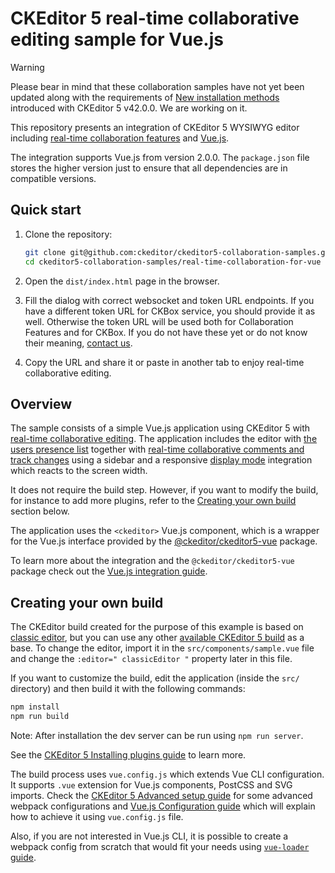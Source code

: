 # CKEditor 5 real-time collaborative editing sample for Vue.js

> [!WARNING] 
> Please bear in mind that these collaboration samples have not yet been updated along with the requirements of [New installation methods](https://ckeditor.com/docs/ckeditor5/latest/updating/nim-migration/migration-to-new-installation-methods.html) introduced with CKEditor 5 v42.0.0. We are working on it.

This repository presents an integration of CKEditor 5 WYSIWYG editor including
[real-time collaboration features](https://ckeditor.com/docs/ckeditor5/latest/features/collaboration/real-time-collaboration/real-time-collaboration.html) and [Vue.js](https://vuejs.org/).

The integration supports Vue.js from version 2.0.0. The `package.json` file stores the higher version just to ensure that all dependencies are in compatible versions.

## Quick start

1. Clone the repository:

   ```bash
   git clone git@github.com:ckeditor/ckeditor5-collaboration-samples.git
   cd ckeditor5-collaboration-samples/real-time-collaboration-for-vue
   ```

2. Open the `dist/index.html` page in the browser.

3. Fill the dialog with correct websocket and token URL endpoints. If you have a different token URL for CKBox service, you should provide it as well. Otherwise the token URL will be used both for Collaboration Features and for CKBox. If you do not have these yet or do not know their meaning, [contact us](https://ckeditor.com/contact/). 

4. Copy the URL and share it or paste in another tab to enjoy real-time collaborative editing.

## Overview

The sample consists of a simple Vue.js application using CKEditor 5 with [real-time collaborative editing](https://ckeditor.com/docs/ckeditor5/latest/features/collaboration/real-time-collaboration/real-time-collaboration.html). The application includes the editor with [the users presence list](https://ckeditor.com/docs/ckeditor5/latest/features/collaboration/real-time-collaboration/users-in-real-time-collaboration.html#users-presence-list) together with [real-time collaborative comments and track changes](https://ckeditor.com/docs/ckeditor5/latest/features/collaboration/real-time-collaboration/real-time-collaboration.html) using a sidebar and a responsive [display mode](https://ckeditor.com/docs/ckeditor5/latest/features/collaboration/comments/comments-display-mode.html) integration which reacts to the screen width.

It does not require the build step. However, if you want to modify the build, for instance to add more plugins, refer to the [Creating your own build](#creating-your-own-build) section below.

The application uses the `<ckeditor>` Vue.js component, which is a wrapper for the Vue.js interface provided by the [@ckeditor/ckeditor5-vue](https://github.com/ckeditor/ckeditor5-vue) package.

To learn more about the integration and the `@ckeditor/ckeditor5-vue` package check out the [Vue.js integration guide](https://ckeditor.com/docs/ckeditor5/latest/builds/guides/integration/frameworks/vuejs.html).

## Creating your own build

The CKEditor build created for the purpose of this example is based on [classic editor](https://ckeditor.com/docs/ckeditor5/latest/builds/guides/overview.html#classic-editor), but you can use any other [available CKEditor 5 build](https://github.com/ckeditor/ckeditor5#editors) as a base. To change the editor, import it in the `src/components/sample.vue` file and change the `:editor=" classicEditor "` property later in this file.

If you want to customize the build, edit the application (inside the `src/` directory) and then build it with the following commands:

```bash
npm install
npm run build
```

Note: After installation the dev server can be run using `npm run server`.

See the [CKEditor 5 Installing plugins guide](https://ckeditor.com/docs/ckeditor5/latest/builds/guides/integration/installing-plugins.html) to learn more.

The build process uses `vue.config.js` which extends Vue CLI configuration. It supports `.vue` extension for Vue.js components, PostCSS and SVG imports. Check the [CKEditor 5 Advanced setup guide](https://ckeditor.com/docs/ckeditor5/latest/builds/guides/integration/advanced-setup.html#webpack-configuration) for some advanced webpack configurations and [Vue.js Configuration guide](https://cli.vuejs.org/config/) which will explain how to achieve it using `vue.config.js` file.

Also, if you are not interested in Vue.js CLI, it is possible to create a webpack config from scratch that would fit your needs using [`vue-loader` guide](https://vue-loader.vuejs.org/guide/#manual-setup).
